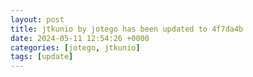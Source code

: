 ```yaml
---
layout: post
title: jtkunio by jotego has been updated to 4f7da4b
date: 2024-05-11 12:54:26 +0000
categories: [jotego, jtkunio]
tags: [update]
---
```


